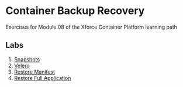 # Container Backup Recovery
Exercises for Module 08 of the Xforce Container Platform learning path

## Labs

1. [Snapshots](01-snapshots/README.md)
2. [Velero](02-velero/README.md)
3. [Restore Manifest](04-restore-manifest/README.md)
4. [Restore Full Application](04-restore-full-application/README.md)